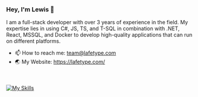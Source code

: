 ### Hey, I'm Lewis 👋

I am a full-stack developer with over 3 years of experience in the field. My expertise lies in using C#, JS, TS, and T-SQL in combination with .NET, React, MSSQL, and Docker to develop high-quality applications that can run on different platforms.

- 📫 How to reach me: team@lafetype.com<br>
- 🌏 My Website: https://lafetype.com/

<br/><br/>
[![My Skills](https://skillicons.dev/icons?i=cs,dotnet,js,ts,react,docker,azure,aws,cpp,git,jenkins,jest,unity,tailwind)](https://skillicons.dev)
